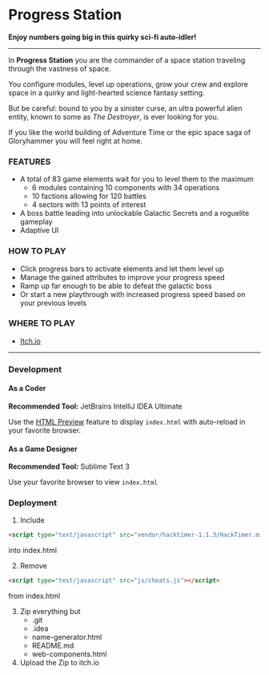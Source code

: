 # Progress Station

**Enjoy numbers going big in this quirky sci-fi auto-idler!**

---

In **Progress Station** you are the commander of a space station traveling through the vastness of space.

You configure modules, level up operations, grow your crew and explore space in a quirky and light-hearted science fantasy setting.

But be careful: bound to you by a sinister curse, an ultra powerful alien entity, known to some as _The Destroyer_, is ever looking for you.

If you like the world building of Adventure Time or the epic space saga of Gloryhammer you will feel right at home.

### FEATURES
- A total of 83 game elements wait for you to level them to the maximum
  - 6 modules containing 10 components with 34 operations
  - 10 factions allowing for 120 battles
  - 4 sectors with 13 points of interest
- A boss battle leading into unlockable Galactic Secrets and a roguelite gameplay
- Adaptive UI

### HOW TO PLAY
- Click progress bars to activate elements and let them level up
- Manage the gained attributes to improve your progress speed
- Ramp up far enough to be able to defeat the galactic boss
- Or start a new playthrough with increased progress speed based on your previous levels

### WHERE TO PLAY

- [Itch.io](https://kringel-games.itch.io/progress-station)

---

### Development

#### As a Coder

**Recommended Tool:** JetBrains IntelliJ IDEA Ultimate

Use the [HTML Preview](https://www.jetbrains.com/help/idea/editing-html-files.html#ws_html_preview_output_procedure) feature to display `index.html` with auto-reload in your favorite browser.

#### As a Game Designer

**Recommended Tool:** Sublime Text 3

Use your favorite browser to view `index.html`

### Deployment

1. Include
```html
<script type="text/javascript" src="vendor/hacktimer-1.1.3/HackTimer.min.js"></script>
``` 
into index.html

2. Remove
```html
<script type="text/javascript" src="js/cheats.js"></script>
``` 
from index.html

3. Zip everything but
   - .git
   - .idea
   - name-generator.html
   - README.md
   - web-components.html
4. Upload the Zip to itch.io
